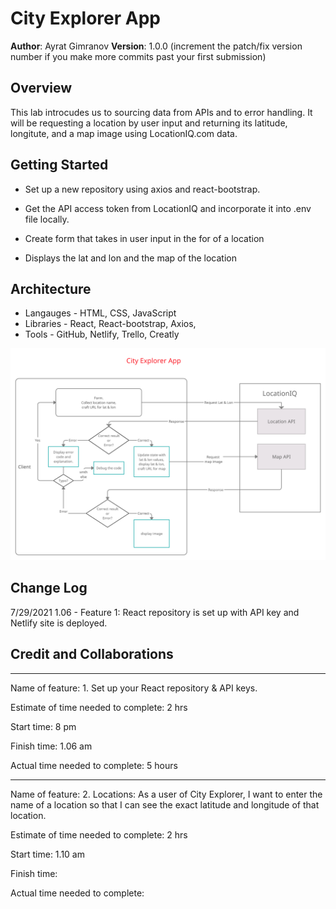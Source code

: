 # City Explorer App

**Author**: Ayrat Gimranov
**Version**: 1.0.0 (increment the patch/fix version number if you make more commits past your first submission)

## Overview
<!-- Provide a high level overview of what this application is and why you are building it, beyond the fact that it's an assignment for this class. (i.e. What's your problem domain?) -->
This lab introcudes us to sourcing data from APIs and to error handling. It will be requesting a location by user input and returning its latitude, longitute, and a map image using LocationIQ.com data.

## Getting Started
<!-- What are the steps that a user must take in order to build this app on their own machine and get it running? -->
- Set up a new repository using axios and react-bootstrap.

- Get the API access token from LocationIQ and incorporate it into .env file locally.

- Create form that takes in user input in the for of a location

- Displays the lat and lon and the map of the location

## Architecture
<!-- Provide a detailed description of the application design. What technologies (languages, libraries, etc) you're using, and any other relevant design information. -->
- Langauges - HTML, CSS, JavaScript
- Libraries - React, React-bootstrap, Axios,
- Tools - GitHub, Netlify, Trello, Creatly  

![UML](./src/img/lab06-uml.png)

## Change Log
<!-- Use this area to document the iterative changes made to your application as each feature is successfully implemented. Use time stamps. Here's an example:

01-01-2001 4:59pm - Application now has a fully-functional express server, with a GET route for the location resource. -->
7/29/2021 1.06 - Feature 1: React repository is set up with API key and Netlify site is deployed.


## Credit and Collaborations
<!-- Give credit (and a link) to other people or resources that helped you build this application. -->

---------------

Name of feature: 1. Set up your React repository & API keys.

Estimate of time needed to complete: 2 hrs

Start time: 8 pm

Finish time: 1.06 am

Actual time needed to complete: 5 hours

-------

Name of feature: 2. Locations: As a user of City Explorer, I want to enter the name of a location so that I can see the exact latitude and longitude of that location.

Estimate of time needed to complete: 2 hrs

Start time: 1.10 am

Finish time: 

Actual time needed to complete: 